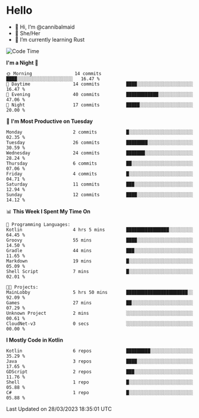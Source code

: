 # Hello
- 👋 Hi, I’m @cannibalmaid
- 👀 She/Her
- 🌱 I’m currently learning Rust

<!--START_SECTION:waka-->
![Code Time](http://img.shields.io/badge/Code%20Time-110%20hrs%2023%20mins-blue)

**I'm a Night 🦉** 

```text
🌞 Morning                14 commits          ████░░░░░░░░░░░░░░░░░░░░░   16.47 % 
🌆 Daytime                14 commits          ████░░░░░░░░░░░░░░░░░░░░░   16.47 % 
🌃 Evening                40 commits          ████████████░░░░░░░░░░░░░   47.06 % 
🌙 Night                  17 commits          █████░░░░░░░░░░░░░░░░░░░░   20.00 % 
```
📅 **I'm Most Productive on Tuesday** 

```text
Monday                   2 commits           █░░░░░░░░░░░░░░░░░░░░░░░░   02.35 % 
Tuesday                  26 commits          ████████░░░░░░░░░░░░░░░░░   30.59 % 
Wednesday                24 commits          ███████░░░░░░░░░░░░░░░░░░   28.24 % 
Thursday                 6 commits           ██░░░░░░░░░░░░░░░░░░░░░░░   07.06 % 
Friday                   4 commits           █░░░░░░░░░░░░░░░░░░░░░░░░   04.71 % 
Saturday                 11 commits          ███░░░░░░░░░░░░░░░░░░░░░░   12.94 % 
Sunday                   12 commits          ████░░░░░░░░░░░░░░░░░░░░░   14.12 % 
```


📊 **This Week I Spent My Time On** 

```text
💬 Programming Languages: 
Kotlin                   4 hrs 5 mins        ████████████████░░░░░░░░░   64.45 % 
Groovy                   55 mins             ████░░░░░░░░░░░░░░░░░░░░░   14.50 % 
Gradle                   44 mins             ███░░░░░░░░░░░░░░░░░░░░░░   11.65 % 
Markdown                 19 mins             █░░░░░░░░░░░░░░░░░░░░░░░░   05.09 % 
Shell Script             7 mins              █░░░░░░░░░░░░░░░░░░░░░░░░   02.01 % 

🐱‍💻 Projects: 
MainLobby                5 hrs 50 mins       ███████████████████████░░   92.09 % 
Games                    27 mins             ██░░░░░░░░░░░░░░░░░░░░░░░   07.29 % 
Unknown Project          2 mins              ░░░░░░░░░░░░░░░░░░░░░░░░░   00.61 % 
CloudNet-v3              0 secs              ░░░░░░░░░░░░░░░░░░░░░░░░░   00.00 % 
```

**I Mostly Code in Kotlin** 

```text
Kotlin                   6 repos             █████████░░░░░░░░░░░░░░░░   35.29 % 
Java                     3 repos             ████░░░░░░░░░░░░░░░░░░░░░   17.65 % 
GDScript                 2 repos             ███░░░░░░░░░░░░░░░░░░░░░░   11.76 % 
Shell                    1 repo              █░░░░░░░░░░░░░░░░░░░░░░░░   05.88 % 
C#                       1 repo              █░░░░░░░░░░░░░░░░░░░░░░░░   05.88 % 
```




 Last Updated on 28/03/2023 18:35:01 UTC
<!--END_SECTION:waka-->
